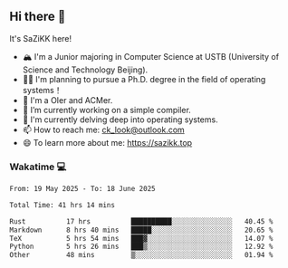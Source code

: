 ## Hi there 👋

It's SaZiKK here!

- 🏔️ I'm a Junior majoring in Computer Science  at USTB (University of Science and Technology Beijing).
- 🧑‍🎓 I'm planning to pursue a Ph.D. degree in the field of operating systems！
- 🚀 I'm a OIer and ACMer.
- 🔭 I’m currently working on a simple compiler.
- 🌱 I'm currently delving deep into operating systems.
- 📫 How to reach me: ck_look@outlook.com
- 😄 To learn more about me: https://sazikk.top

  
<!--
**SaZiKK/SaZiKK** is a ✨ _special_ ✨ repository because its `README.md` (this file) appears on your GitHub profile.

Here are some ideas to get you started:

- 🔭 I’m currently working on ...
- 🌱 I’m currently learning ...
- 👯 I’m looking to collaborate on ...
- 🤔 I’m looking for help with ...
- 💬 Ask me about ...
- 📫 How to reach me: ...
- 😄 Pronouns: ...
- ⚡ Fun fact: ...
-->

### Wakatime 💻

<!--START_SECTION:waka-->

```txt
From: 19 May 2025 - To: 18 June 2025

Total Time: 41 hrs 14 mins

Rust          17 hrs          ██████████░░░░░░░░░░░░░░░   40.45 %
Markdown      8 hrs 40 mins   █████░░░░░░░░░░░░░░░░░░░░   20.65 %
TeX           5 hrs 54 mins   ███▓░░░░░░░░░░░░░░░░░░░░░   14.07 %
Python        5 hrs 26 mins   ███▒░░░░░░░░░░░░░░░░░░░░░   12.92 %
Other         48 mins         ▒░░░░░░░░░░░░░░░░░░░░░░░░   01.94 %
```

<!--END_SECTION:waka-->
